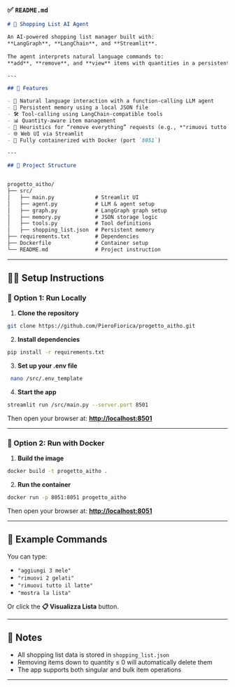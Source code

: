 ### ✅ `README.md`

```markdown
# 🛒 Shopping List AI Agent

An AI-powered shopping list manager built with:
**LangGraph**, **LangChain**, and **Streamlit**. 
 
The agent interprets natural language commands to:
**add**, **remove**, and **view** items with quantities in a persistent `.json` file.

---

## 🚀 Features

- 💬 Natural language interaction with a function-calling LLM agent
- 🔁 Persistent memory using a local JSON file
- 🛠️ Tool-calling using LangChain-compatible tools
- 📊 Quantity-aware item management
- 🧠 Heuristics for “remove everything” requests (e.g., *"rimuovi tutto il latte"*)
- 🌐 Web UI via Streamlit
- 🐳 Fully containerized with Docker (port `8051`)

---

## 📁 Project Structure


progetto_aitho/
├── src/
│   ├── main.py         	# Streamlit UI
│   ├── agent.py        	# LLM & agent setup
│   ├── graph.py        	# LangGraph graph setup
│   ├── memory.py       	# JSON storage logic
│   ├── tools.py        	# Tool definitions
│   ├── shopping_list.json  # Persistent memory 
├── requirements.txt    	# Dependencies
├── Dockerfile          	# Container setup
└── README.md           	# Project instruction

```

---

## 🧑‍💻 Setup Instructions

### 🔧 Option 1: Run Locally

1. **Clone the repository**

```bash
git clone https://github.com/PieroFiorica/progetto_aitho.git
````

2. **Install dependencies**

```bash
pip install -r requirements.txt
```

3. **Set up your .env file**

```bash
 nano /src/.env_template
```

4. **Start the app**

```bash
streamlit run /src/main.py --server.port 8501
```

Then open your browser at: 
**[http://localhost:8501](http://localhost:8501)**

---

### 🐳 Option 2: Run with Docker

1. **Build the image**

```bash
docker build -t progetto_aitho .
```

2. **Run the container**

```bash
docker run -p 8051:8051 progetto_aitho 
```

Then open your browser at: 
**[http://localhost:8051](http://localhost:8051)**

---

## 🧠 Example Commands

You can type:

* `"aggiungi 3 mele"`
* `"rimuovi 2 gelati"`
* `"rimuovi tutto il latte"`
* `"mostra la lista"`

Or click the **📋 Visualizza Lista** button.

---

## 📝 Notes

* All shopping list data is stored in `shopping_list.json`
* Removing items down to quantity ≤ 0 will automatically delete them
* The app supports both singular and bulk item operations

---

